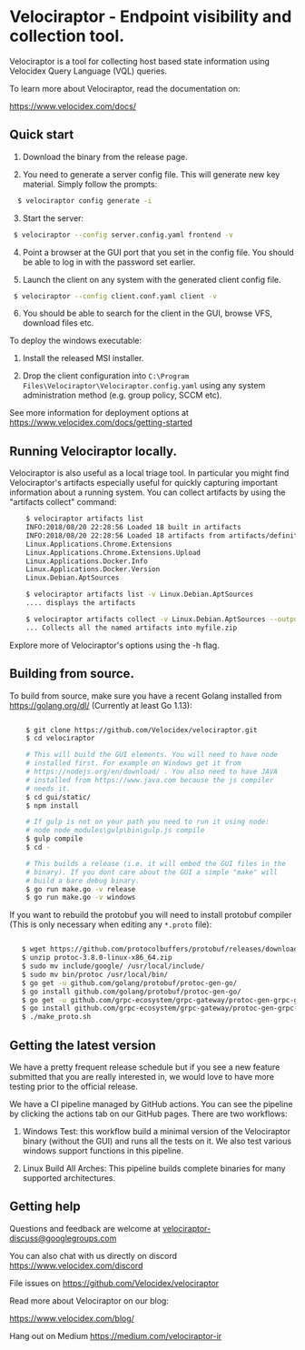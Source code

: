 # Velociraptor - Endpoint visibility and collection tool.

Velociraptor is a tool for collecting host based state information
using Velocidex Query Language (VQL) queries.

To learn more about Velociraptor, read the documentation on:

   https://www.velocidex.com/docs/

## Quick start

1. Download the binary from the release page.

2. You need to generate a server config file. This will generate new
   key material. Simply follow the prompts:

```bash
  $ velociraptor config generate -i
```

3. Start the server:

```bash
 $ velociraptor --config server.config.yaml frontend -v
```

4. Point a browser at the GUI port that you set in the config
   file. You should be able to log in with the password set earlier.

5. Launch the client on any system with the generated client config file.

```bash
 $ velociraptor --config client.conf.yaml client -v
```

6. You should be able to search for the client in the GUI, browse VFS,
   download files etc.

To deploy the windows executable:

1. Install the released MSI installer.

2. Drop the client configuration into `C:\Program Files\Velociraptor\Velociraptor.config.yaml`
using any system administration method (e.g. group policy, SCCM etc).

See more information for deployment options at
https://www.velocidex.com/docs/getting-started

## Running Velociraptor locally.

Velociraptor is also useful as a local triage tool. In particular you
might find Velociraptor's artifacts especially useful for quickly
capturing important information about a running system. You can
collect artifacts by using the "artifacts collect" command:

```bash
    $ velociraptor artifacts list
    INFO:2018/08/20 22:28:56 Loaded 18 built in artifacts
    INFO:2018/08/20 22:28:56 Loaded 18 artifacts from artifacts/definitions/
    Linux.Applications.Chrome.Extensions
    Linux.Applications.Chrome.Extensions.Upload
    Linux.Applications.Docker.Info
    Linux.Applications.Docker.Version
    Linux.Debian.AptSources

    $ velociraptor artifacts list -v Linux.Debian.AptSources
    .... displays the artifacts

    $ velociraptor artifacts collect -v Linux.Debian.AptSources --output myfile.zip
    ... Collects all the named artifacts into myfile.zip
```

Explore more of Velociraptor's options using the -h flag.

## Building from source.

To build from source, make sure you have a recent Golang installed
from https://golang.org/dl/ (Currently at least Go 1.13):

```bash

    $ git clone https://github.com/Velocidex/velociraptor.git
    $ cd velociraptor

    # This will build the GUI elements. You will need to have node
    # installed first. For example on Windows get it from
    # https://nodejs.org/en/download/ . You also need to have JAVA
    # installed from https://www.java.com because the js compiler
    # needs it.
    $ cd gui/static/
    $ npm install

    # If gulp is not on your path you need to run it using node:
    # node node_modules\gulp\bin\gulp.js compile
    $ gulp compile
    $ cd -

    # This builds a release (i.e. it will embed the GUI files in the
    # binary). If you dont care about the GUI a simple "make" will
    # build a bare debug binary.
    $ go run make.go -v release
    $ go run make.go -v windows
```

If you want to rebuild the protobuf you will need to install protobuf
compiler (This is only necessary when editing any `*.proto` file):

```bash

   $ wget https://github.com/protocolbuffers/protobuf/releases/download/v3.8.0/protoc-3.8.0-linux-x86_64.zip
   $ unzip protoc-3.8.0-linux-x86_64.zip
   $ sudo mv include/google/ /usr/local/include/
   $ sudo mv bin/protoc /usr/local/bin/
   $ go get -u github.com/golang/protobuf/protoc-gen-go/
   $ go install github.com/golang/protobuf/protoc-gen-go/
   $ go get -u github.com/grpc-ecosystem/grpc-gateway/protoc-gen-grpc-gateway
   $ go install github.com/grpc-ecosystem/grpc-gateway/protoc-gen-grpc-gateway
   $ ./make_proto.sh

```

## Getting the latest version

We have a pretty frequent release schedule but if you see a new
feature submitted that you are really interested in, we would love to
have more testing prior to the official release.

We have a CI pipeline managed by GitHub actions. You can see the
pipeline by clicking the actions tab on our GitHub pages. There are
two workflows:

1. Windows Test: this workflow build a minimal version of the
   Velociraptor binary (without the GUI) and runs all the tests on
   it. We also test various windows support functions in this
   pipeline.

2. Linux Build All Arches: This pipeline builds complete binaries for
   many supported architectures.


## Getting help

Questions and feedback are welcome at velociraptor-discuss@googlegroups.com

You can also chat with us directly on discord https://www.velocidex.com/discord

File issues on https://github.com/Velocidex/velociraptor

Read more about Velociraptor on our blog:

https://www.velocidex.com/blog/

Hang out on Medium https://medium.com/velociraptor-ir
